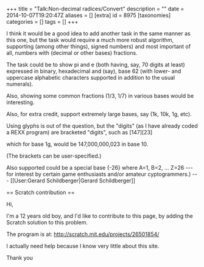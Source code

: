 +++
title = "Talk:Non-decimal radices/Convert"
description = ""
date = 2014-10-07T19:20:47Z
aliases = []
[extra]
id = 8975
[taxonomies]
categories = []
tags = []
+++

I think it would be a good idea to add another task in the same manner as this one, but the task would require a much more robust algorithm, supporting (among other things), signed 
numbers) and most important of all, numbers with (decimal or other bases) fractions. 

The task could be to show pi and e (both having, say, 70 digits at least) expressed in binary, hexadecimal and (say), base 62  (with lower- and uppercase alphabetic characters supported in addition to the usual numerals). 

Also, showing some common fractions (1/3, 1/7) in various bases would be interesting. 

Also, for extra credit, support extremely large bases, say (1k, 10k, 1g, etc).   

Using glyphs is out of the question, but the "digits" (as I have already coded a REXX program) are bracketed "digits", such as [147][23] 

which for base 1g, would be 147,000,000,023 in base 10.

(The brackets can be user-specified.)

Also supported could be a special base {-26} where A=1, B=2, ... Z=26 --- for interest by certain game enthusiasts and/or amateur cyptogrammers.) --- [[User:Gerard Schildberger|Gerard Schildberger]]

== Scratch contribution ==

Hi,

I'm a 12 years old boy, and I'd like to contribute to this page, by adding the Scratch solution to this problem.

The program is at: http://scratch.mit.edu/projects/26501854/

I actually need help because I know very little about this site.

Thank you

